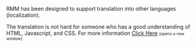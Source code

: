 <p>RMM has been designed to support translation into other languages (localization).</p>

<p>The translation is not hard for someone who has a good understanding of HTML, Javascript, and CSS. For more information <a target="_blank" href="https://github.com/needMoreCoffeeNow/RightMindMath/blob/main/localization.md">Click Here</a> <span style="font-size:75%;">(opens a new window)</span>

